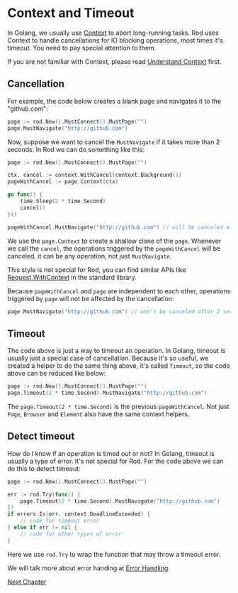 # Context and Timeout

In Golang, we usually use [Context](https://golang.org/pkg/context/) to abort long-running tasks. Rod uses Context to handle cancellations for IO blocking operations, most times it's timeout. You need to pay special attention to them.

If you are not familiar with Context, please read [Understand Context](understand-context.md) first.

## Cancellation

For example, the code below creates a blank page and navigates it to the "github.com":

```go
page := rod.New().MustConnect().MustPage("")
page.MustNavigate("http://github.com")
```

Now, suppose we want to cancel the `MustNavigate` if it takes more than 2 seconds. In Rod we can do something like this:

```go
page := rod.New().MustConnect().MustPage("")

ctx, cancel := context.WithCancel(context.Background())
pageWithCancel := page.Context(ctx)

go func() {
    time.Sleep(2 * time.Second)
    cancel()
}()

pageWithCancel.MustNavigate("http://github.com") // will be canceled after 2 seconds
```

We use the `page.Context` to create a shallow clone of the `page`. Whenever we call the `cancel`, the operations triggered by the `pageWithCancel` will be canceled, it can be any operation, not just `MustNavigate`.

This style is not special for Rod, you can find similar APIs like [Request.WithContext](https://golang.org/pkg/net/http/#Request.WithContext) in the standard library.

Because `pageWithCancel` and `page` are independent to each other, operations triggered by `page` will not be affected by the cancellation:

```go
page.MustNavigate("http://github.com") // won't be canceled after 2 seconds
```

## Timeout

The code above is just a way to timeout an operation. In Golang, timeout is usually just a special case of cancellation. Because it's so useful, we created a helper to do the same thing above, it's called `Timeout`, so the code above can be reduced like below:

```go
page := rod.New().MustConnect().MustPage("")
page.Timeout(2 * time.Second).MustNavigate("http://github.com")
```

The `page.Timeout(2 * time.Second)` is the previous `pageWithCancel`. Not just `Page`, `Browser` and `Element` also have the same context helpers.

## Detect timeout

How do I know if an operation is timed out or not? In Golang, timeout is usually a type of error. It's not special for Rod. For the code above we can do this to detect timeout:

```go
page := rod.New().MustConnect().MustPage("")

err := rod.Try(func() {
    page.Timeout(2 * time.Second).MustNavigate("http://github.com")
})
if errors.Is(err, context.DeadlineExceeded) {
    // code for timeout error
} else if err != nil {
    // code for other types of error
}
```

Here we use `rod.Try` to wrap the function that may throw a timeout error.

We will talk more about error handing at [Error Handling](error-handling.md).

[Next Chapter](error-handling.md)

